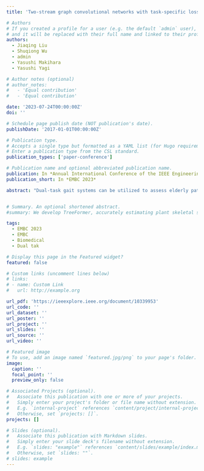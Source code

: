 ```yaml
---
title: 'Two-stream graph convolutional networks with task-specific loss for dual-task gait analysis'

# Authors
# If you created a profile for a user (e.g. the default `admin` user), write the username (folder name) here
# and it will be replaced with their full name and linked to their profile.
authors:
  - Jiaqing Liu
  - Shuqiong Wu
  - admin
  - Yasushi Makihara
  - Yasushi Yagi

# Author notes (optional)
# author_notes:
#   - 'Equal contribution'
#   - 'Equal contribution'

date: '2023-07-24T00:00:00Z'
doi: ''

# Schedule page publish date (NOT publication's date).
publishDate: '2017-01-01T00:00:00Z'

# Publication type.
# Accepts a single type but formatted as a YAML list (for Hugo requirements).
# Enter a publication type from the CSL standard.
publication_types: ['paper-conference']

# Publication name and optional abbreviated publication name.
publication: In *Annual International Conference of the IEEE Engineering in Medicine and Biology Society (EMBC 2023)*
publication_short: In *EMBC 2023*

abstract: "Dual-task gait systems can be utilized to assess elderly patients for cognitive decline. Although numerous research studies have been conducted to estimate cognitive scores, this field still faces two significant challenges. Firstly, it is crucial to fully utilize dual-task cost representations for diagnosis. Secondly, the design of optimal strategies for effectively extracting dual-task cost representations remains a challenge. To address these issues, in this paper, we propose a deep learning-based framework that implements a spatio-temporal graph convolutional neural network (ST-GCN) with single-task and dual-task pathways for cognitive impairment detection in gait. We also introduce a novel loss, termed task-specific loss, to ensure that single-task and dual-task representations are distinguishable from each other. Furthermore, dual-task cost representations are calculated as the difference between dual-task and single-task representations, which are resilient to individual differences and contribute to the robustness of the framework. These representations provide a comprehensive view of single-task and dual-task gait information to generate task predictions. The proposed framework outperforms existing approaches with a sensitivity of 0.969 and a specificity of 0.940 for cognitive impairment detection."


# Summary. An optional shortened abstract.
#summary: We develop TreeFormer, accurately estimating plant skeletal structure from a single image.

tags:
  - EMBC 2023
  - EMBC
  - Biomedical
  - Dual tak

# Display this page in the Featured widget?
featured: false

# Custom links (uncomment lines below)
# links:
# - name: Custom Link
#   url: http://example.org

url_pdf: 'https://ieeexplore.ieee.org/document/10339953'
url_code: ''
url_dataset: ''
url_poster: ''
url_project: ''
url_slides: ''
url_source: ''
url_video: ''

# Featured image
# To use, add an image named `featured.jpg/png` to your page's folder.
image:
  caption: ''
  focal_point: ''
  preview_only: false

# Associated Projects (optional).
#   Associate this publication with one or more of your projects.
#   Simply enter your project's folder or file name without extension.
#   E.g. `internal-project` references `content/project/internal-project/index.md`.
#   Otherwise, set `projects: []`.
projects: []

# Slides (optional).
#   Associate this publication with Markdown slides.
#   Simply enter your slide deck's filename without extension.
#   E.g. `slides: "example"` references `content/slides/example/index.md`.
#   Otherwise, set `slides: ""`.
# slides: example
---
```


<!-- {{% callout note %}}
Click the _Cite_ button above to demo the feature to enable visitors to import publication metadata into their reference management software.
{{% /callout %}}

{{% callout note %}}
Create your slides in Markdown - click the _Slides_ button to check out the example.
{{% /callout %}}

Add the publication's **full text** or **supplementary notes** here. You can use rich formatting such as including [code, math, and images](https://docs.hugoblox.com/content/writing-markdown-latex/). -->
